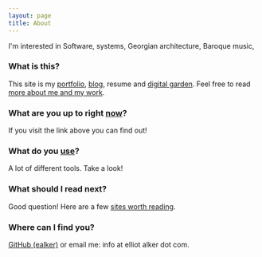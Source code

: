 ```yaml
---
layout: page
title: About
---
```


<!-- ### Work

2022 - Present: Software Engineer @ JP Morgan. Working in Payment Technology organisation with Java, Go and AWS.

2018 - 2022: Software Engineer @ JP Morgan. Working in Engineering & Architecture organisation with SRE tools.


### Volunteering 
2020: Worked with a team from JP Morgan on Speak Out Scotland's website redesign.

2017: Tech lead at TedX Aberystwyth working on AV production. 

### Skills

I have professional experience with Java, JavaScript, Python and Go. I've shipped React and Spring based projects. On the site reliability engineering side I've worked with Apache Kafka, Grafana, Docker, InfluxDB, Cassandra, Zookeeper amonst other cloud native tools.  

### Contact 

You can find my code on [GitHub](https://github.com/ealker) and reach out to me on [LinkedIn](https://www.linkedin.com/in/elliot-alker). -->

I'm interested in Software, systems, Georgian architecture, Baroque music, 

### What is this?

This site is my [portfolio](/projects), [blog](/blog), resume and [digital garden](https://maggieappleton.com/garden-history). Feel free to read [more about me and my work](/about).

### What are you up to right [now](/now)?

If you visit the link above you can find out!

### What do you [use](/uses)?

A lot of different tools. Take a look!

### What should I read next?

Good question! Here are a few [sites worth reading](/links).

### Where can I find you?
[GitHub (ealker)](github.com/ealker) or email me: info at elliot alker dot com.